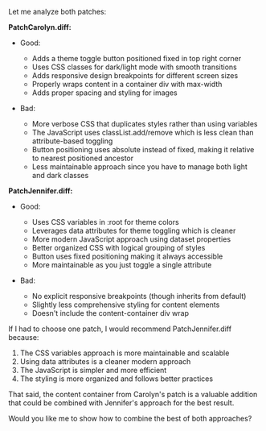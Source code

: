 

Let me analyze both patches:

**PatchCarolyn.diff:**
- Good:
  - Adds a theme toggle button positioned fixed in top right corner
  - Uses CSS classes for dark/light mode with smooth transitions
  - Adds responsive design breakpoints for different screen sizes
  - Properly wraps content in a container div with max-width
  - Adds proper spacing and styling for images

- Bad:
  - More verbose CSS that duplicates styles rather than using variables
  - The JavaScript uses classList.add/remove which is less clean than attribute-based toggling
  - Button positioning uses absolute instead of fixed, making it relative to nearest positioned ancestor
  - Less maintainable approach since you have to manage both light and dark classes

**PatchJennifer.diff:**
- Good:
  - Uses CSS variables in :root for theme colors
  - Leverages data attributes for theme toggling which is cleaner
  - More modern JavaScript approach using dataset properties
  - Better organized CSS with logical grouping of styles
  - Button uses fixed positioning making it always accessible
  - More maintainable as you just toggle a single attribute

- Bad:
  - No explicit responsive breakpoints (though inherits from default)
  - Slightly less comprehensive styling for content elements
  - Doesn't include the content-container div wrap

If I had to choose one patch, I would recommend PatchJennifer.diff because:

1. The CSS variables approach is more maintainable and scalable
2. Using data attributes is a cleaner modern approach
3. The JavaScript is simpler and more efficient
4. The styling is more organized and follows better practices

That said, the content container from Carolyn's patch is a valuable addition that could be combined with Jennifer's approach for the best result.

Would you like me to show how to combine the best of both approaches?
